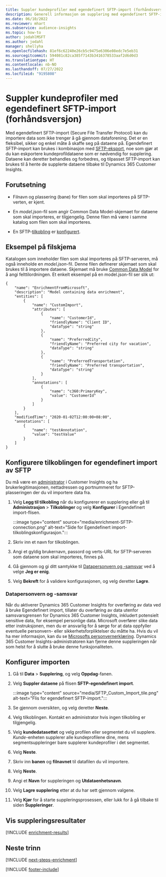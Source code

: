 ```yaml
---
title: Suppler kundeprofiler med egendefinert SFTP-import (forhåndsversjon)
description: Generell informasjon om supplering med egendefinert SFTP-import.
ms.date: 06/10/2022
ms.reviewer: mhart
ms.subservice: audience-insights
ms.topic: how-to
author: jodahlMSFT
ms.author: jodahl
manager: shellyha
ms.openlocfilehash: 81ef6c62240e26cb5c9475e6306e08edc7e5eb31
ms.sourcegitcommit: 594081c82ca385f7143b3416378533aaf2d6d0d3
ms.translationtype: HT
ms.contentlocale: nb-NO
ms.lasthandoff: 07/27/2022
ms.locfileid: "9195808"
---
```

# <a name="enrich-customer-profiles-with-sftp-custom-import-preview"></a>Suppler kundeprofiler med egendefinert SFTP-import (forhåndsversjon)

Med egendefinert SFTP-import (Secure File Transfer Protocol) kan du importere data som ikke trenger å gå gjennom dataforening. Det er en fleksibel, sikker og enkel måte å skaffe seg på dataene på. Egendefinert SFTP-import kan brukes i kombinasjon med [SFTP-eksport](export-sftp.md), noe som gjør at du kan eskportere kundeprofildataene som er nødvendig for supplering. Dataene kan deretter behandles og forbedres, og tilpasset SFTP-import kan brukes til å hente de supplerte dataene tilbake til Dynamics 365 Customer Insights.

## <a name="prerequisites"></a>Forutsetning

- Filnavn og plassering (bane) for filen som skal importeres på SFTP-verten, er kjent.

- En *model.json*-fil som angir Common Data Model-skjemaet for dataene som skal importeres, er tilgjengelig. Denne filen må være i samme katalog som filen som skal importeres.

- En SFTP-[tilkobling](connections.md) er [konfigurert](#configure-the-connection-for-sftp-custom-import).

## <a name="file-schema-example"></a>Eksempel på filskjema

Katalogen som inneholder filen som skal importeres på SFTP-serveren, må også inneholde en *model.json*-fil. Denne filen definerer skjemaet som skal brukes til å importere dataene. Skjemaet må bruke [Common Data Model](/common-data-model/) for å angi felttilordningen. Et enkelt eksempel på en model.json-fil ser slik ut:

```
{
    "name": "EnrichmentFromMicrosoft",
    "description": "Model containing data enrichment",
    "entities": [
        {
            "name": "CustomImport",
            "attributes": [
                {
                    "name": "CustomerId",
                    "friendlyName": "Client ID",
                    "dataType": "string"
                },
                {
                    "name": "PreferredCity",
                    "friendlyName": "Preferred city for vacation",
                    "dataType": "string"
                },
                {
                    "name": "PreferredTransportation",
                    "friendlyName": "Preferred transportation",
                    "dataType": "string"
                }
            ],
            "annotations": [
                {
                    "name": "c360:PrimaryKey",
                    "value": "CustomerId"
                }
            ]
        }
    ],
    "modifiedTime": "2020-01-02T12:00:00+08:00",
    "annotations": [
        {
            "name": "testAnnotation",
            "value": "testValue"
        }
    ]
}
```

## <a name="configure-the-connection-for-sftp-custom-import"></a>Konfigurere tilkoblingen for egendefinert import av SFTP

Du må være en [administrator](permissions.md#admin) i Customer Insights og ha brukerlegitimasjonen, nettadressen og portnummeret for SFTP-plasseringen der du vil importere data fra.

1. Velg **Legg til tilkobling** når du konfigurerer en supplering eller gå til **Administrasjon** > **Tilkoblinger** og velg **Konfigurer** i Egendefinert import-flisen.

   :::image type="content" source="media/enrichment-SFTP-connection.png" alt-text="Side for Egendefinert import-tilkoblingskonfigurasjon.":::

1. Skriv inn et navn for tilkoblingen.

1. Angi et gyldig brukernavn, passord og verts-URL for SFTP-serveren som dataene som skal importeres, finnes på.

1. Gå gjennom og gi ditt samtykke til [Datapersonvern og -samsvar](#data-privacy-and-compliance) ved å velge **Jeg er enig**.

1. Velg **Bekreft** for å validere konfigurasjonen, og velg deretter **Lagre**.

### <a name="data-privacy-and-compliance"></a>Datapersonvern og -samsvar

Når du aktiverer Dynamics 365 Customer Insights for overføring av data ved å bruke Egendefinert import, tillater du overføring av data utenfor samsvarsgrensen for Dynamics 365 Customer Insights, inkludert potensielt sensitive data, for eksempel personlige data. Microsoft overfører slike data etter instruksjonen, men du er ansvarlig for å sørge for at data oppfyller eventuelle personvern- eller sikkerhetsforpliktelser du måtte ha. Hvis du vil ha mer informasjon, kan du se [Microsofts personvernerklæring](https://go.microsoft.com/fwlink/?linkid=396732).
Dynamics 365 Customer Insights-administratoren kan fjerne denne suppleringen når som helst for å slutte å bruke denne funksjonaliteten.

## <a name="configure-the-import"></a>Konfigurer importen

1. Gå til **Data** > **Supplering**, og velg **Oppdag**-fanen.

1. Velg **Suppler dataene** på flisen **SFTP-egendefinert import**.

   :::image type="content" source="media/SFTP_Custom_Import_tile.png" alt-text="Flis for egendefinert SFTP-import.":::

1. Se gjennom oversikten, og velg deretter **Neste**.

1. Velg tilkoblingen. Kontakt en administrator hvis ingen tilkobling er tilgjengelig.

1. Velg **kundedatasettet** og velg profilen eller segmentet du vil supplere. *Kunde*-enheten supplerer alle kundeprofilene dine, mens segmentsuppleringer bare supplerer kundeprofiler i det segmentet.

1. Velg **Neste**.

1. Skriv inn **banen** og **filnavnet** til datafilen du vil importere.

1. Velg **Neste**.

1. Angi et **Navn** for suppleringen og **Utdataenhetsnavn**.

1. Velg **Lagre supplering** etter at du har sett gjennom valgene.

1. Velg **Kjør** for å starte suppleringsprosessen, eller lukk for å gå tilbake til siden **Suppleringer**.

## <a name="view-enrichment-results"></a>Vis suppleringsresultater

[!INCLUDE [enrichment-results](includes/enrichment-results.md)]

## <a name="next-steps"></a>Neste trinn

[!INCLUDE [next-steps-enrichment](includes/next-steps-enrichment.md)]

[!INCLUDE [footer-include](includes/footer-banner.md)]
